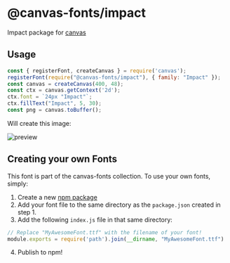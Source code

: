 @canvas-fonts/impact
====

Impact package for [canvas](https://npmjs.org/package/canvas)

## Usage

```js
const { registerFont, createCanvas } = require('canvas');
registerFont(require("@canvas-fonts/impact"), { family: "Impact" });
const canvas = createCanvas(400, 48);
const ctx = canvas.getContext('2d');
ctx.font = `24px "Impact"`;
ctx.fillText("Impact", 5, 30);
const png = canvas.toBuffer();
```

Will create this image:

![preview](https://github.com/retrohacker/canvas-fonts/raw/master/previews/impact.png)

## Creating your own Fonts

This font is part of the canvas-fonts collection. To use your own fonts, simply:

1. Create a new [npm package](https://docs.npmjs.com/creating-node-js-modules)
2. Add your font file to the same directory as the `package.json` created in step 1.
3. Add the following `index.js` file in that same directory:

```js
// Replace "MyAwesomeFont.ttf" with the filename of your font!
module.exports = require('path').join(__dirname, "MyAwesomeFont.ttf")
```

4. Publish to npm!